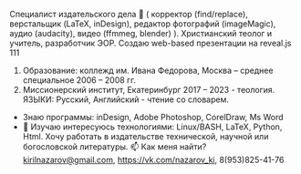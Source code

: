 Специалист издательского дела 👀
(
корректор (find/replace), 
верстальщик (LaTeX, inDesign), 
редактор 
  фотографий (imageMagic),
  аудио (audacity),
  видео (ffmmeg, blender)
).
Христианский теолог и учитель, разработчик ЭОР.
Создаю web-based презентации на reveal.js
111
1. Образование: коллежд им. Ивана Федорова, Москва – среднее специальное 2006 – 2008 гг.
2. Миссионерский институт, Екатеринбург 2017 – 2023 - теология.
ЯЗЫКИ: Русский, Английский - чтение со словарем. 
- Знаю программы: inDesign, Adobe Photoshop, CorelDraw, Ms Word
- 🌱 Изучаю интересуюсь технологиями: Linux/BASH, LaTeX, Python, Html.
Хочу работать в издательстве технической, научной или богословской литературы.
📫 Как меня найти? kirilnazarov@gmail.com, https://vk.com/nazarov_ki, 8(953)825-41-76

<!---
NazarovKI/NazarovKI is a ✨ special ✨ repository because its `README.md` (this file) appears on your GitHub profile.
You can click the Preview link to take a look at your changes.
--->
